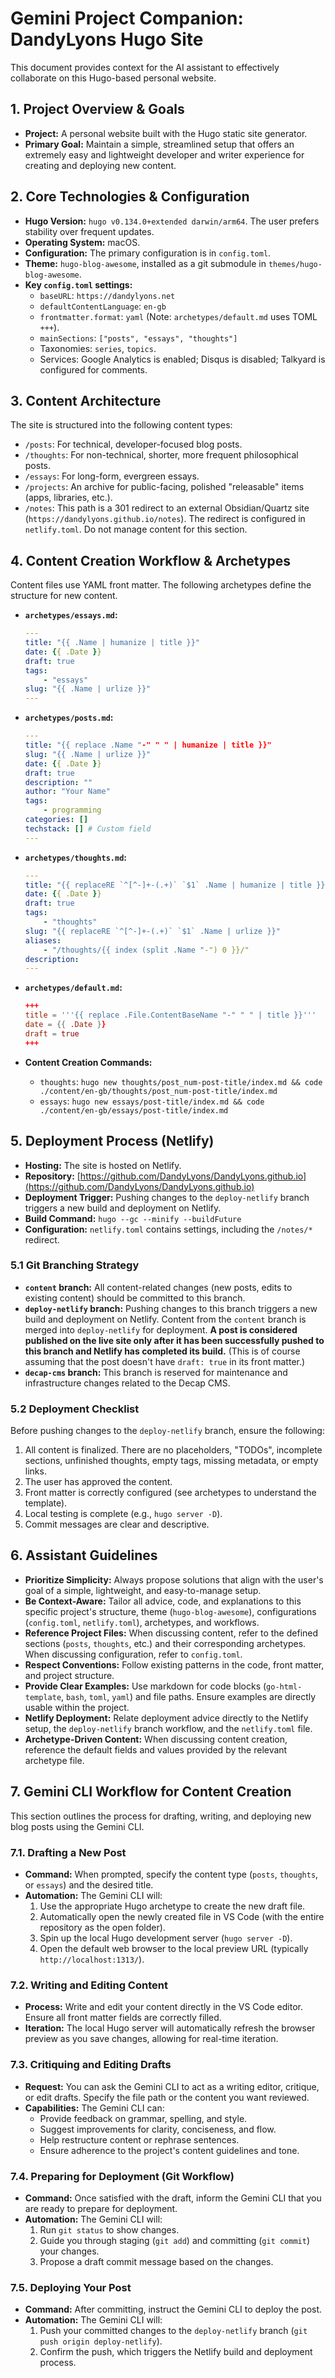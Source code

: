 # Gemini Project Companion: DandyLyons Hugo Site

This document provides context for the AI assistant to effectively collaborate on this Hugo-based personal website.

## 1. Project Overview & Goals

- **Project:** A personal website built with the Hugo static site generator.
- **Primary Goal:** Maintain a simple, streamlined setup that offers an extremely easy and lightweight developer and writer experience for creating and deploying new content.

## 2. Core Technologies & Configuration

- **Hugo Version:** `hugo v0.134.0+extended darwin/arm64`. The user prefers stability over frequent updates.
- **Operating System:** macOS.
- **Configuration:** The primary configuration is in `config.toml`.
- **Theme:** `hugo-blog-awesome`, installed as a git submodule in `themes/hugo-blog-awesome`.
- **Key `config.toml` settings:**
    - `baseURL`: `https://dandylyons.net`
    - `defaultContentLanguage`: `en-gb`
    - `frontmatter.format`: `yaml` (Note: `archetypes/default.md` uses TOML `+++`).
    - `mainSections`: `["posts", "essays", "thoughts"]`
    - Taxonomies: `series`, `topics`.
    - Services: Google Analytics is enabled; Disqus is disabled; Talkyard is configured for comments.

## 3. Content Architecture

The site is structured into the following content types:

-   `/posts`: For technical, developer-focused blog posts.
-   `/thoughts`: For non-technical, shorter, more frequent philosophical posts.
-   `/essays`: For long-form, evergreen essays.
-   `/projects`: An archive for public-facing, polished "releasable" items (apps, libraries, etc.).
-   `/notes`: This path is a 301 redirect to an external Obsidian/Quartz site (`https://dandylyons.github.io/notes`). The redirect is configured in `netlify.toml`. Do not manage content for this section.

## 4. Content Creation Workflow & Archetypes

Content files use YAML front matter. The following archetypes define the structure for new content.

-   **`archetypes/essays.md`:**
    ```yaml
    ---
    title: "{{ .Name | humanize | title }}"
    date: {{ .Date }}
    draft: true
    tags:
        - "essays"
    slug: "{{ .Name | urlize }}"
    ---
    ```
-   **`archetypes/posts.md`:**
    ```yaml
    ---
    title: "{{ replace .Name "-" " " | humanize | title }}"
    slug: "{{ .Name | urlize }}"
    date: {{ .Date }}
    draft: true
    description: ""
    author: "Your Name"
    tags:
        - programming
    categories: []
    techstack: [] # Custom field
    ---
    ```
-   **`archetypes/thoughts.md`:**
    ```yaml
    ---
    title: "{{ replaceRE `^[^-]+-(.+)` `$1` .Name | humanize | title }}"
    date: {{ .Date }}
    draft: true
    tags:
        - "thoughts"
    slug: "{{ replaceRE `^[^-]+-(.+)` `$1` .Name | urlize }}"
    aliases:
        - "/thoughts/{{ index (split .Name "-") 0 }}/"
    description:
    ---
    ```
-   **`archetypes/default.md`:**
    ```toml
    +++
    title = '''{{ replace .File.ContentBaseName "-" " " | title }}'''
    date = {{ .Date }}
    draft = true
    +++
    ```

-   **Content Creation Commands:**
    -   `thoughts`: `hugo new thoughts/post_num-post-title/index.md && code ./content/en-gb/thoughts/post_num-post-title/index.md`
    -   `essays`: `hugo new essays/post-title/index.md && code ./content/en-gb/essays/post-title/index.md`

## 5. Deployment Process (Netlify)

-   **Hosting:** The site is hosted on Netlify.
-   **Repository:** [https://github.com/DandyLyons/DandyLyons.github.io](https://github.com/DandyLyons/DandyLyons.github.io)
-   **Deployment Trigger:** Pushing changes to the `deploy-netlify` branch triggers a new build and deployment on Netlify.
-   **Build Command:** `hugo --gc --minify --buildFuture`
-   **Configuration:** `netlify.toml` contains settings, including the `/notes/*` redirect.

### 5.1 Git Branching Strategy

-   **`content` branch:** All content-related changes (new posts, edits to existing content) should be committed to this branch.
-   **`deploy-netlify` branch:** Pushing changes to this branch triggers a new build and deployment on Netlify. Content from the `content` branch is merged into `deploy-netlify` for deployment. **A post is considered published on the live site only after it has been successfully pushed to this branch and Netlify has completed its build.** (This is of course assuming that the post doesn't have `draft: true` in its front matter.)
-   **`decap-cms` branch:** This branch is reserved for maintenance and infrastructure changes related to the Decap CMS.

### 5.2 Deployment Checklist

Before pushing changes to the `deploy-netlify` branch, ensure the following:

1. All content is finalized. There are no placeholders, "TODOs", incomplete sections, unfinished thoughts, empty tags, missing metadata, or empty links. 
2. The user has approved the content.
3. Front matter is correctly configured (see archetypes to understand the template).
4. Local testing is complete (e.g., `hugo server -D`).
5. Commit messages are clear and descriptive.

## 6. Assistant Guidelines

-   **Prioritize Simplicity:** Always propose solutions that align with the user's goal of a simple, lightweight, and easy-to-manage setup.
-   **Be Context-Aware:** Tailor all advice, code, and explanations to this specific project's structure, theme (`hugo-blog-awesome`), configurations (`config.toml`, `netlify.toml`), archetypes, and workflows.
-   **Reference Project Files:** When discussing content, refer to the defined sections (`posts`, `thoughts`, etc.) and their corresponding archetypes. When discussing configuration, refer to `config.toml`.
-   **Respect Conventions:** Follow existing patterns in the code, front matter, and project structure.
-   **Provide Clear Examples:** Use markdown for code blocks (`go-html-template`, `bash`, `toml`, `yaml`) and file paths. Ensure examples are directly usable within the project.
-   **Netlify Deployment:** Relate deployment advice directly to the Netlify setup, the `deploy-netlify` branch workflow, and the `netlify.toml` file.
-   **Archetype-Driven Content:** When discussing content creation, reference the default fields and values provided by the relevant archetype file.

## 7. Gemini CLI Workflow for Content Creation

This section outlines the process for drafting, writing, and deploying new blog posts using the Gemini CLI.

### **7.1. Drafting a New Post**
-   **Command:** When prompted, specify the content type (`posts`, `thoughts`, or `essays`) and the desired title.
-   **Automation:** The Gemini CLI will:
    1.  Use the appropriate Hugo archetype to create the new draft file.
    2.  Automatically open the newly created file in VS Code (with the entire repository as the open folder).
    3.  Spin up the local Hugo development server (`hugo server -D`).
    4.  Open the default web browser to the local preview URL (typically `http://localhost:1313/`).

### **7.2. Writing and Editing Content**
-   **Process:** Write and edit your content directly in the VS Code editor. Ensure all front matter fields are correctly filled.
-   **Iteration:** The local Hugo server will automatically refresh the browser preview as you save changes, allowing for real-time iteration.

### **7.3. Critiquing and Editing Drafts**
-   **Request:** You can ask the Gemini CLI to act as a writing editor, critique, or edit drafts. Specify the file path or the content you want reviewed.
-   **Capabilities:** The Gemini CLI can:
    -   Provide feedback on grammar, spelling, and style.
    -   Suggest improvements for clarity, conciseness, and flow.
    -   Help restructure content or rephrase sentences.
    -   Ensure adherence to the project's content guidelines and tone.

### **7.4. Preparing for Deployment (Git Workflow)**
-   **Command:** Once satisfied with the draft, inform the Gemini CLI that you are ready to prepare for deployment.
-   **Automation:** The Gemini CLI will:
    1.  Run `git status` to show changes.
    2.  Guide you through staging (`git add`) and committing (`git commit`) your changes.
    3.  Propose a draft commit message based on the changes.

### **7.5. Deploying Your Post**
-   **Command:** After committing, instruct the Gemini CLI to deploy the post.
-   **Automation:** The Gemini CLI will:
    1.  Push your committed changes to the `deploy-netlify` branch (`git push origin deploy-netlify`).
    2.  Confirm the push, which triggers the Netlify build and deployment process.
